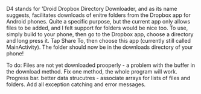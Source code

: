 D4 stands for 'Droid Dropbox Directory Downloader, and as its name suggests, facilitates downloads of enitre folders from the Dropbox app for Android phones. Quite a specific purpose, but the current app only allows files to be added, and I felt support for folders would be nice too.
To use, simply build to your phone, then go to the Dropbox app, choose a directory and long press it. Tap Share To, then choose this app (currently still called MainActivity). The folder should now be in the downloads directory of your phone!

To do:
Files are not yet downloaded prooperly -  a problem with the buffer in the download method. Fix one method, the whole program will work.
Progress bar.
better data strucutres - associate arrays for lists of files and folders.
Add all exception catching and error messages.